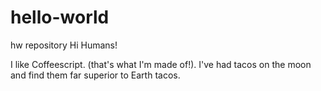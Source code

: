 # hello-world
hw repository
Hi Humans!

I like Coffeescript. (that's what I'm made of!).
I've had tacos on the moon and find them far superior to Earth tacos.
